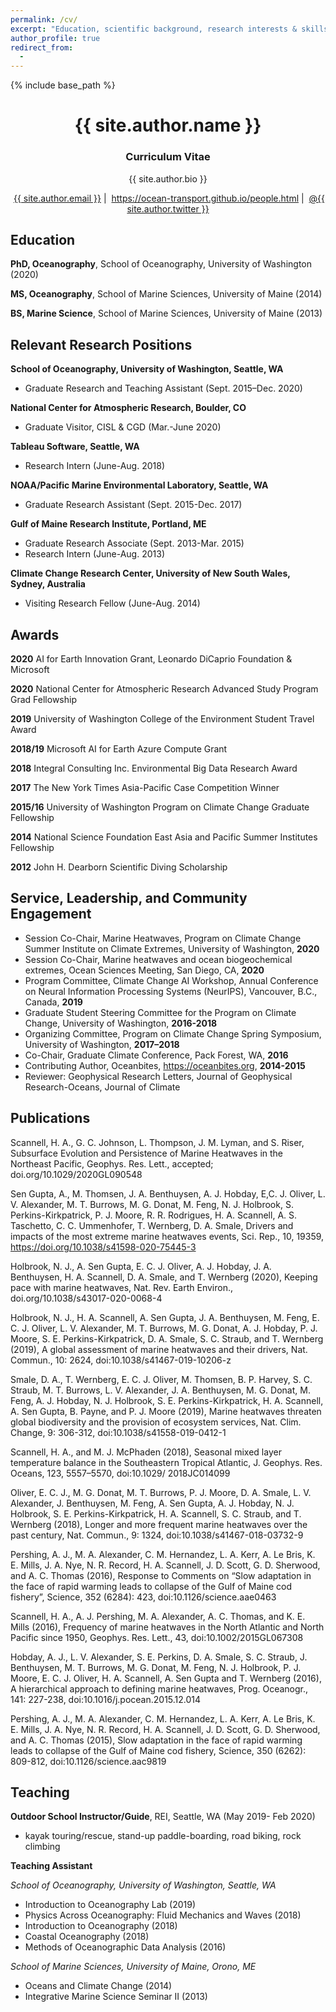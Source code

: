 ```yaml
---
permalink: /cv/
excerpt: "Education, scientific background, research interests & skills, and more."
author_profile: true
redirect_from:
  - 
---
```


{% include base_path %}

<!-- Click [here](/cv-print/) for a printable version or [download a PDF](/files/cv-print.pdf).<br /><br /><br /> -->

<h1 align="center">{{ site.author.name }}</h1>
<p><h3 align="center">Curriculum Vitae</h3></p>

<p align="center">{{ site.author.bio }}</p>

<p align="center"><i class="fas fa-envelope" aria-hidden="true"></i>&nbsp;<a href="mailto:{{ site.author.email }}">{{ site.author.email }}</a> &#124; <i class="fas fa-desktop" aria-hidden="true"></i>&nbsp;<a href="{{ site.author.uri }}">https://ocean-transport.github.io/people.html</a> &#124; <i class="fab fa-twitter" aria-hidden="true"></i>&nbsp;<a href="https://twitter.com/{{ site.author.twitter }}">@{{ site.author.twitter }}</a></p>

## Education
**PhD, Oceanography**, School of Oceanography, University of Washington (2020)

**MS, Oceanography**, School of Marine Sciences, University of Maine (2014)

**BS, Marine Science**, School of Marine Sciences, University of Maine (2013)


## Relevant Research Positions
**School of Oceanography, University of Washington, Seattle, WA** 
- Graduate Research and Teaching Assistant (Sept. 2015–Dec. 2020)

**National Center for Atmospheric Research, Boulder, CO** 
- Graduate Visitor, CISL & CGD (Mar.-June 2020)

**Tableau Software, Seattle, WA** 
- Research Intern (June-Aug. 2018)

**NOAA/Pacific Marine Environmental Laboratory, Seattle, WA** 
- Graduate Research Assistant (Sept. 2015-Dec. 2017)

**Gulf of Maine Research Institute, Portland, ME** 
- Graduate Research Associate (Sept. 2013-Mar. 2015)
- Research Intern (June-Aug. 2013)

**Climate Change Research Center, University of New South Wales, Sydney, Australia** 
- Visiting Research Fellow (June-Aug. 2014)

## Awards
**2020** AI for Earth Innovation Grant, Leonardo DiCaprio Foundation & Microsoft 

**2020** National Center for Atmospheric Research Advanced Study Program Grad Fellowship

**2019** University of Washington College of the Environment Student Travel Award

**2018/19** Microsoft AI for Earth Azure Compute Grant

**2018** Integral Consulting Inc. Environmental Big Data Research Award

**2017** The New York Times Asia-Pacific Case Competition Winner

**2015/16** University of Washington Program on Climate Change Graduate Fellowship

**2014** National Science Foundation East Asia and Pacific Summer Institutes Fellowship

**2012** John H. Dearborn Scientific Diving Scholarship

## Service, Leadership, and Community Engagement

- Session Co-Chair, Marine Heatwaves, Program on Climate Change Summer Institute on Climate Extremes, University of Washington, **2020** 
- Session Co-Chair, Marine heatwaves and ocean biogeochemical extremes, Ocean Sciences Meeting, San Diego, CA, **2020**
- Program Committee, Climate Change AI Workshop, Annual Conference on Neural Information Processing Systems (NeurIPS), Vancouver, B.C., Canada, **2019**
- Graduate Student Steering Committee for the Program on Climate Change, University of Washington, **2016-2018** 
- Organizing Committee, Program on Climate Change Spring Symposium, University of Washington, **2017–2018**
- Co-Chair, Graduate Climate Conference, Pack Forest, WA, **2016**
- Contributing Author, Oceanbites, https://oceanbites.org,  **2014-2015**   
- Reviewer: Geophysical Research Letters, Journal of Geophysical Research-Oceans, Journal of Climate

## Publications
Scannell, H. A., G. C. Johnson, L. Thompson, J. M. Lyman, and S. Riser, Subsurface Evolution and Persistence of Marine Heatwaves in the Northeast Pacific, Geophys. Res. Lett., accepted; doi.org/10.1029/2020GL090548

Sen Gupta, A., M. Thomsen, J. A. Benthuysen, A. J. Hobday, E,C. J. Oliver, L. V. Alexander, M. T. Burrows, M. G. Donat, M. Feng, N. J. Holbrook, S. Perkins-Kirkpatrick, P. J. Moore, R. R. Rodrigues, H. A. Scannell, A. S. Taschetto, C. C. Ummenhofer, T. Wernberg, D. A. Smale, Drivers and impacts of the most extreme marine heatwaves events, Sci. Rep., 10, 19359, https://doi.org/10.1038/s41598-020-75445-3

Holbrook, N. J., A. Sen Gupta, E. C. J. Oliver, A. J. Hobday, J. A. Benthuysen, H. A. Scannell, D. A. Smale, and T. Wernberg (2020), Keeping pace with marine heatwaves, Nat. Rev. Earth Environ., doi.org/10.1038/s43017-020-0068-4

Holbrook, N. J., H. A. Scannell, A. Sen Gupta, J. A. Benthuysen, M. Feng, E. C. J. Oliver, L. V. Alexander, M. T. Burrows, M. G. Donat, A. J. Hobday, P. J. Moore, S. E. Perkins-Kirkpatrick, D. A. Smale, S. C. Straub, and T. Wernberg (2019), A global assessment of marine heatwaves and their drivers, Nat. Commun., 10: 2624,  doi:10.1038/s41467-019-10206-z

Smale, D. A., T. Wernberg, E. C. J. Oliver, M. Thomsen, B. P. Harvey, S. C. Straub, M. T. Burrows, L. V. Alexander, J. A. Benthuysen, M. G. Donat, M. Feng, A. J. Hobday, N. J. Holbrook, S. E. Perkins-Kirkpatrick, H. A. Scannell, A. Sen Gupta, B. Payne, and P. J. Moore (2019), Marine heatwaves threaten global biodiversity and the provision of ecosystem services, Nat. Clim. Change, 9: 306-312, doi:10.1038/s41558-019-0412-1

Scannell, H. A., and M. J. McPhaden (2018), Seasonal mixed layer temperature balance in the Southeastern Tropical Atlantic, J. Geophys. Res. Oceans, 123, 5557–5570, doi:10.1029/ 2018JC014099

Oliver, E. C. J., M. G. Donat, M. T. Burrows, P. J. Moore, D. A. Smale, L. V. Alexander, J. Benthuysen, M. Feng, A. Sen Gupta, A. J. Hobday, N. J. Holbrook, S. E. Perkins-Kirkpatrick, H. A. Scannell, S. C. Straub, and T. Wernberg (2018), Longer and more frequent marine heatwaves over the past century, Nat. Commun., 9: 1324, doi:10.1038/s41467-018-03732-9

Pershing, A. J., M. A. Alexander, C. M. Hernandez, L. A. Kerr, A. Le Bris, K. E. Mills, J. A. Nye, N. R. Record, H. A. Scannell, J. D. Scott, G. D. Sherwood, and A. C. Thomas (2016), Response to Comments on “Slow adaptation in the face of rapid warming leads to collapse of the Gulf of Maine cod fishery”, Science, 352 (6284): 423, doi:10.1126/science.aae0463

Scannell, H. A., A. J. Pershing, M. A. Alexander, A. C. Thomas, and K. E. Mills (2016), Frequency of marine heatwaves in the North Atlantic and North Pacific since 1950, Geophys. Res. Lett., 43, doi:10.1002/2015GL067308

Hobday, A. J., L. V. Alexander, S. E. Perkins, D. A. Smale, S. C. Straub, J. Benthuysen, M. T. Burrows, M. G. Donat, M. Feng, N. J. Holbrook, P. J. Moore, E. C. J. Oliver, H. A. Scannell, A. Sen Gupta and T. Wernberg (2016), A hierarchical approach to defining marine heatwaves, Prog. Oceanogr., 141: 227-238, doi:10.1016/j.pocean.2015.12.014

Pershing, A. J., M. A. Alexander, C. M. Hernandez, L. A. Kerr, A. Le Bris, K. E. Mills, J. A. Nye, N. R. Record, H. A. Scannell, J. D. Scott, G. D. Sherwood, and A. C. Thomas (2015), Slow adaptation in the face of rapid warming leads to collapse of the Gulf of Maine cod fishery, Science, 350 (6262): 809-812, doi:10.1126/science.aac9819

  
## Teaching
**Outdoor School Instructor/Guide**, REI, Seattle, WA (May 2019- Feb 2020)
  - kayak touring/rescue, stand-up paddle-boarding, road biking, rock climbing

**Teaching Assistant**

*School of Oceanography, University of Washington, Seattle, WA*
  - Introduction to Oceanography Lab (2019)
  - Physics Across Oceanography: Fluid Mechanics and Waves (2018)
  - Introduction to Oceanography (2018)
  - Coastal Oceanography (2018)
  - Methods of Oceanographic Data Analysis (2016)

*School of Marine Sciences, University of Maine, Orono, ME*
  - Oceans and Climate Change (2014)
  - Integrative Marine Science Seminar II (2013)
